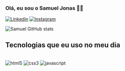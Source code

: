 ### Olá, eu sou o Samuel Jonas 🖐🏽

[![Linkedin](https://img.shields.io/badge/LinkedIn-0077B5?style=for-the-badge&logo=linkedin&logoColor=white)](https://www.linkedin.com/in/samuel-jonas-490476275/)
[![Instagram](https://img.shields.io/badge/Instagram-E4405F?style=for-the-badge&logo=instagram&logoColor=white)](https://www.instagram.com/samuelj_s/)

![Samuel GitHub stats](https://github-readme-stats.vercel.app/api?username=samueldev1997&show_icons=true&theme=dracula)

## Tecnologias que eu uso no meu dia 

<div style="display: inline-block;"> <br>
    <img align="center" 
    src="https://img.shields.io/badge/HTML5-E34F26?style=for-the-badge&logo=html5&logoColor=white" 
    alt="html5">
    <img align="center" 
    src="https://img.shields.io/badge/CSS3-1572B6?style=for-the-badge&logo=css3&logoColor=white" 
    alt="css3">
    <img align="center" 
    src="https://img.shields.io/badge/JavaScript-F7DF1E?style=for-the-badge&logo=javascript&logoColor=black" 
    alt="javascript">
</div>
